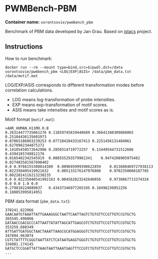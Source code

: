 # PWMBench-PBM
**Container name:** `vorontsovie/pwmbench_pbm`

Benchmark of PBM data developed by Jan Grau. Based on [jstacs](http://www.jstacs.de/index.php/Main_Page) project.

## Instructions

How to run benchmark:
```
docker run --rm --mount type=bind,src=$(pwd),dst=/data vorontsovie/pwmbench_pbm <LOG|EXP|ASIS> /data/pbm_data.txt /data/motif.mat
```

LOG/EXP/ASIS corresponds to different transformation modes before correlation calculations.
* LOG means log-transformation of probe intensities.
* EXP means exp-transformation of motif scores.
* ASIS means take intensities and motif scores as is.


Motif format (`motif.mat`):
```
>AHR_HUMAN.H11MO.0.B
0.26314477735061276	0.11859745819448689	0.36641340309888065	0.25184436135601973
0.07065186803239253	0.07710428433167413	0.2251456131484061	0.6270982344875272
0.14105450572642986	0.2850314719772257	0.13449544731512686	0.4394185749812176
0.0165402342545919	0.008555293579961341	0.9474208905975482	0.027483581567898402
0.0	0.9766155308814389	0.009695999390622859	0.013688469727938113
0.022350405419921632	0.005133176147976808	0.9702350068107785	0.0022814116213230235
0.0	0.02235040541992163	0.004562823242646056	0.9730867713374324
0.0	0.0	1.0	0.0
0.279810224889837	0.43437346977265195	0.10496230952256	0.180853995814951
```

PBM data format (`pbm_data.txt`):
```
370241.822966	GAACAATGTAAATTATTGAAAGGGCTAATTCAATTAGTCTGTGTTCCGTTGTCCGTGCTG
365545.496066	GATAACCGACGCCCATTAATTATATTAGCATTGAGCGTCTGTGTTCCGTTGTCCGTGCTG
353259.608349	ATTGATTGATGGCTAACTAAATTAAGCGCATGGAGGGTCTGTGTTCCGTTGTCCGTGCTG
347894.963074	CGTCTATTTTCGGGTAATTATCTCATAATGAGGTGGGTCTGTGTTCCGTTGTCCGTGCTG
334081.174145	GATGCTCCGGATTATTAAGTAATTAAATGAGTTTCCGTCTGTGTTCCGTTGTCCGTGCTG
...
```
